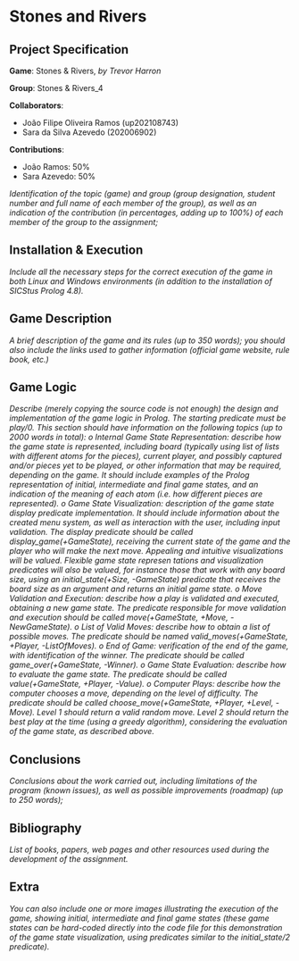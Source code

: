 # Stones and Rivers 

## Project Specification

**Game**: Stones & Rivers, *by Trevor Harron*

**Group**: Stones & Rivers_4

**Collaborators**:
- João Filipe Oliveira Ramos (up202108743)
- Sara da Silva Azevedo (202006902)

**Contributions**:
- João Ramos: 50%
- Sara Azevedo: 50%


*Identification of the topic (game) and group (group designation, student number and full name of each
member of the group), as well as an indication of the contribution (in percentages, adding up to 100%)
of each member of the group to the assignment;*


## Installation & Execution

*Include all the necessary steps for the correct execution of the game in both
Linux and Windows environments (in addition to the installation of SICStus Prolog 4.8).*

## Game Description

*A brief description of the game and its rules (up to 350 words); you should also
include the links used to gather information (official game website, rule book, etc.)*

## Game Logic

*Describe (merely copying the source code is not enough) the design and implementation
of the game logic in Prolog. The starting predicate must be play/0. This section should have information
on the following topics (up to 2000 words in total):
o Internal Game State Representation: describe how the game state is represented, including board
(typically using list of lists with different atoms for the pieces), current player, and possibly captured
and/or pieces yet to be played, or other information that may be required, depending on the game.
It should include examples of the Prolog representation of initial, intermediate and final game
states, and an indication of the meaning of each atom (i.e. how different pieces are represented).
o Game State Visualization: description of the game state display predicate implementation. It
should include information about the created menu system, as well as interaction with the user,
including input validation. The display predicate should be called display_game(+GameState),
receiving the current state of the game and the player who will make the next move. Appealing and
intuitive visualizations will be valued. Flexible game state represen
tations and visualization
predicates will also be valued, for instance those that work with any board size, using an
initial_state(+Size, -GameState) predicate that receives the board size as an argument and returns
an initial game state.
o Move Validation and Execution: describe how a play is validated and executed, obtaining a new
game state. The predicate responsible for move validation and execution should be called
move(+GameState, +Move, -NewGameState).
o List of Valid Moves: describe how to obtain a list of possible moves. The predicate should be named
valid_moves(+GameState, +Player, -ListOfMoves).
o End of Game: verification of the end of the game, with identification of the winner. The predicate
should be called game_over(+GameState, -Winner).
o Game State Evaluation: describe how to evaluate the game state. The predicate should be called
value(+GameState, +Player, -Value).
o Computer Plays: describe how the computer chooses a move, depending on the level of difficulty.
The predicate should be called choose_move(+GameState, +Player, +Level, -Move). Level 1 should
return a valid random move. Level 2 should return the best play at the time (using a greedy
algorithm), considering the evaluation of the game state, as described above.*

## Conclusions

*Conclusions about the work carried out, including limitations of the program (known
issues), as well as possible improvements (roadmap) (up to 250 words);*

## Bibliography

*List of books, papers, web pages and other resources used during the development of
the assignment.*

## Extra

*You can also include one or more images illustrating the execution of the game, showing initial, intermediate
and final game states (these game states can be hard-coded directly into the code file for this demonstration
of the game state visualization, using predicates similar to the initial_state/2 predicate).*